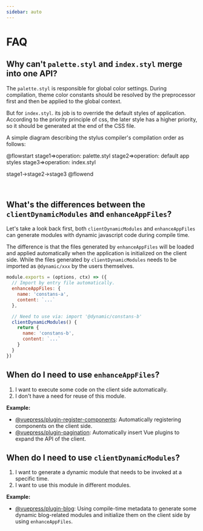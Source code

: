 ```yaml
---
sidebar: auto
---
```


# FAQ

## Why can't `palette.styl` and `index.styl` merge into one API?

The `palette.styl` is responsible for global color settings. During compilation, theme color constants should be resolved by the preprocessor first and then be applied to the global context. 

But for `index.styl`. its job is to override the default styles of application. According to the priority principle of css, the later style has a higher priority, so it should be generated at the end of the CSS file. 

A simple diagram describing the stylus compiler's compilation order as follows:

@flowstart
stage1=>operation: palette.styl
stage2=>operation: default app styles
stage3=>operation: index.styl

stage1->stage2->stage3
@flowend

<br>

## What's the differences between the `clientDynamicModules` and `enhanceAppFiles`?

Let's take a look back first, both `clientDynamicModules` and `enhanceAppFiles` can generate modules with dynamic javascript code during compile time.

The difference is that the files generated by `enhanceAppFiles` will be loaded and applied automatically when the application is initialized on the client side. While the files generated by `clientDynamicModules` needs to be imported as `@dynamic/xxx` by the users themselves.

```js
module.exports = (options, ctx) => ({
  // Import by entry file automatically.
  enhanceAppFiles: {
    name: 'constans-a',
    content: `...`
  },

  // Need to use via: import '@dynamic/constans-b'
  clientDynamicModules() {
    return {
      name: 'constans-b',
      content: `...`
    }
  }
})
```

## When do I need to use `enhanceAppFiles`?

1. I want to execute some code on the client side automatically.
2. I don't have a need for reuse of this module.

**Example:**

- [@vuepress/plugin-register-components](https://github.com/vuejs/vuepress/tree/master/packages/@vuepress/plugin-register-components/index.js#L24): Automatically registering components on the client side.
- [@vuepress/plugin-pagination](https://github.com/vuejs/vuepress/blob/master/packages/@vuepress/plugin-pagination/index.js#L14): Automatically insert Vue plugins to expand the API of the client.

## When do I need to use `clientDynamicModules`?

1. I want to generate a dynamic module that needs to be invoked at a specific time.
2. I want to use this module in different modules.

**Example:**

- [@vuepress/plugin-blog](https://github.com/ulivz/vuepress-plugin-blog/blob/master/src/index.ts#L167): Using compile-time metadata to generate some dynamic blog-related modules and initialize them on the client side by using `enhanceAppFiles`.

